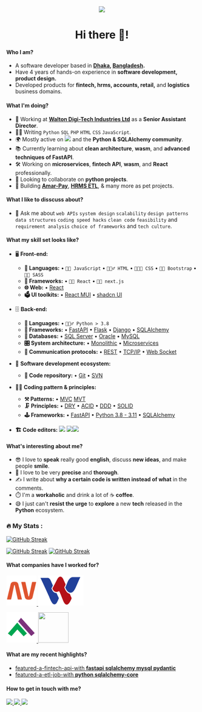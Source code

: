 <div id="header" align="center">
  <img src="https://media.giphy.com/media/M9gbBd9nbDrOTu1Mqx/giphy.gif" width="100"/>
  <div align="center">
    <h1>Hi there 👋! </h1>
  </div>
</div>

#### Who I am?
- A software developer based in **[Dhaka](https://en.wikipedia.org/wiki/Dhaka), [Bangladesh](https://en.wikipedia.org/wiki/Bangladesh).** 
- Have 4 years of hands-on experience in **software development, product design.**
- Developed products for **fintech, hrms, accounts, retail,** and **logistics** business domains.

#### What I'm doing?
- 🏢 Working at **[Walton Digi-Tech Industries Ltd](https://waltondigitech.com/)** as a **Senior Assistant Director**.
- 👨‍💻 Writing `Python` `SQL` `PHP` `HTML` `CSS` `JavaScript`.
- 🌍 Mostly active on <a href="https://www.linkedin.com/in/jiaulislam"><img src="https://cdn-icons-png.flaticon.com/512/174/174857.png" height=20></a> and the **Python & SQLAlchemy community**.
- 📚 Currently learning about **clean architecture**, **wasm**, and **advanced techniques of FastAPI**.
- 🛠️ Working on **microservices**, **fintech API**, **wasm**, and **React** professionally.
- 👯 Looking to collaborate on **python projects**.
- 🥰 Building **[Amar-Pay](https://github.com/jiaulislam/moneybag_backend)**, **[HRMS ETL](https://github.com/jiaulislam/db-pushpull-service)**, & many more as pet projects.

#### What I like to disscuss about? 
- 💬 Ask me about `web APIs` `system design` `scalability` `design patterns` `data structures` `coding speed hacks` `clean code` `feasibility` and `requirement analysis` `choice of frameworks` and `tech culture`.

#### What my skill set looks like?
- 🖥 **Front-end:** 
  - **📜 Languages:** • `👨‍🔧 JavaScript` • `🧚🏻‍♂️ HTML` • `👨🏻‍🎨 CSS` • `👨‍🔧 Bootstrap` • `👨‍🏭 SASS`
  - **🔬 Frameworks:**  • `🧙🏻 React` • `🧙🏻 next.js` 
  - **🌐 Web:** • [React](https://reactjs.org/)
  - **🗳 UI toolkits:** • [React MUI](https://mui.com/) • [shadcn UI](https://ui.shadcn.com/)
- 🗄️ **Back-end:**
  - **📜 Languages:** • `🧙🏻‍♂️ Python > 3.8`
  - **🔭 Frameworks:** • [FastAPI](https://fastapi.tiangolo.com/) • [Flask](https://flask.palletsprojects.com/en/2.2.x/) • [Django](https://www.djangoproject.com/) • [SQLAlchemy](https://www.sqlalchemy.org/)
  - **💾 Databases:** • [SQL Server](https://www.microsoft.com/en-us/sql-server/sql-server-2019) • [Oracle](https://www.oracle.com/) • [MySQL](https://www.mysql.com/)
  - **🎛 System architecture:** • [Monolithic](https://microservices.io/patterns/monolithic.html) • [Microservices](https://microservices.io/patterns/microservices.html)
  - **🔌 Communication protocols:** • [REST](https://docs.microsoft.com/en-us/azure/architecture/best-practices/api-design) • [TCP/IP](https://www.techtarget.com/searchnetworking/definition/TCP-IP) • [Web Socket](https://developer.mozilla.org/en-US/docs/Web/API/WebSockets_API)
- 🎡 **Software development ecosystem:**
  - **📁 Code repository:** • [Git](https://git-scm.com/) • [SVN](https://subversion.apache.org/) 
- 🧙‍♂️ **Coding pattern & principles:**
  - **⚒ Patterns:** • [MVC](https://en.wikipedia.org/wiki/Model%E2%80%93view%E2%80%93controller)  [MVT](https://www.geeksforgeeks.org/difference-between-mvc-and-mvt-design-patterns/) 
  - **🗜 Principles:** • [DRY](https://en.wikipedia.org/wiki/Don%27t_repeat_yourself#:~:text=%22Don%27t%20repeat%20yourself%22,data%20normalization%20to%20avoid%20redundancy.) • [ACID](https://en.wikipedia.org/wiki/ACID) • [DDD](https://en.wikipedia.org/wiki/Domain-driven_design) • [SOLID](https://www.digitalocean.com/community/conceptual_articles/s-o-l-i-d-the-first-five-principles-of-object-oriented-design)
  - **🕹 Frameworks:** • [FastAPI](https://fastapi.tiangolo.com/) • [Python 3.8 - 3.11](https://www.python.org/) • [SQLAlchemy](https://www.sqlalchemy.org/)
  
- **🏗️ Code editors:**
<a href="https://visualstudio.microsoft.com/"><img src="https://1000logos.net/wp-content/uploads/2020/08/Visual-Studio-Logo.png" height=25></a> <a href="https://code.visualstudio.com/"><img src="https://seeklogo.com/images/V/visual-studio-code-logo-449D71944F-seeklogo.com.png" height=25></a><a href="https://notepad-plus-plus.org/"><img src="https://notepad-plus-plus.org/images/logo.svg" height=25></a>
  
#### What's interesting about me?  
  - 😎 I love to **speak** really good **english**, discuss **new ideas**, and make people **smile**.
  - 🧐 I love to be very **precise** and **thorough**.
  - ✍️ I write about **why a certain code is written instead of what** in the comments.
  - ⏱️ I'm a **workaholic** and drink a lot of ☕ **coffee**.
  - 😅 I just can't **resist the urge** to **explore** a new **tech** released in the **Python** ecosystem.
<!--Github Stats-->

### :fire: My Stats :
[![GitHub Streak](http://github-readme-streak-stats.herokuapp.com?user=jiaulislam&theme=dark&hide_border=true)](https://git.io/streak-stats)

[![GitHub Streak](https://api.githubtrends.io/user/svg/jiaulislam/langs?time_range=one_year&loc_metric=changed&theme=dark)](https://git.io/streak-stats)
[![GitHub Streak](https://api.githubtrends.io/user/svg/jiaulislam/repos?time_range=one_year&include_private=True&loc_metric=changed&theme=dark)](https://www.githubtrends.io/wrapped/jiaulislam)

#### What companies have I worked for?
<p left="center">
  <a href="https://strativ.se/en" target="_blank">
    <img src="./strativ.png" alt="wdtil" height=80 width=80 />
  </a>
  <a href="https://waltondigitech.com/" target="_blank">
    <img src="./walton.png" alt="wdtil" height=80 width=120 />
  </a>
</p>
<p>
  <a href="https://www.pragatilife.com/" target="_blank">
    <img src="./pragati.png" height=80 width=80>
  </a>
  <a href="http://www.steponegroup.com/" target="_blank">
    <img src="./utsp.jepg" height=80 width=80> 
  </a>
</p>

#### What are my recent highlights?
- [featured-a-fintech-api-with **fastapi sqlalchemy mysql pydantic**](https://github.com/jiaulislam/moneybag_backend)
- [featured-a-etl-job-with **python sqlalchemy-core**](https://github.com/jiaulislam/db-pushpull-service)


#### How to get in touch with me?
<p left="center">
<a href="https://www.linkedin.com/in/jiaulislam">
  <img src="https://img.shields.io/badge/linkedin-%230077B5.svg?&style=for-the-badge&logo=linkedin&logoColor=white" height=25>
</a> 
<a href="https://www.facebook.com/ict.bd.jiaulislam/">
  <img src="https://img.shields.io/badge/Facebook-1877F2?style=for-the-badge&logo=facebook&logoColor=white" height=25>
</a>
<a href="mailto:jiaulislam.ict.bd@gmail.com">
  <img src="https://img.shields.io/badge/Gmail-D14836?style=for-the-badge&logo=gmail&logoColor=white" height=25>
</a>
</p>

